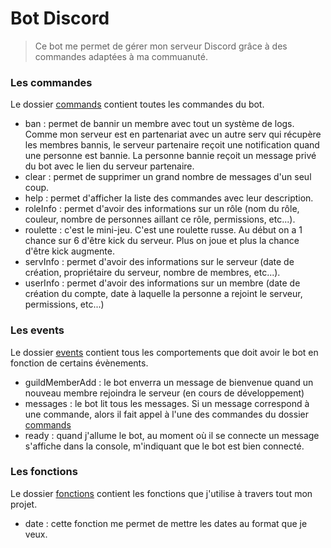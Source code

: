# Bot Discord

> Ce bot me permet de gérer mon serveur Discord grâce à des commandes adaptées à ma commuanuté.

### Les commandes
Le dossier [commands] contient toutes les commandes du bot.

+ ban : permet de bannir un membre avec tout un système de logs. Comme mon serveur est en partenariat avec un autre serv qui récupère les membres bannis, le serveur partenaire reçoit une notification quand une personne est bannie. La personne bannie reçoit un message privé du bot avec le lien du serveur partenaire.
+ clear : permet de supprimer un grand nombre de messages d'un seul coup.
+ help : permet d'afficher la liste des commandes avec leur description.
+ roleInfo : permet d'avoir des informations sur un rôle (nom du rôle, couleur, nombre de personnes aillant ce rôle, permissions, etc...).
+ roulette : c'est le mini-jeu. C'est une roulette russe. Au début on a 1 chance sur 6 d'être kick du serveur. Plus on joue et plus la chance d'être kick augmente.
+ servInfo : permet d'avoir des informations sur le serveur (date de création, propriétaire du serveur, nombre de membres, etc...).
+ userInfo : permet d'avoir des informations sur un membre (date de création du compte, date à laquelle la personne a rejoint le serveur, permissions, etc...)

### Les events
Le dossier [events] contient tous les comportements que doit avoir le bot en fonction de certains évènements.

+ guildMemberAdd : le bot enverra un message de bienvenue quand un nouveau membre rejoindra le serveur (en cours de développement)
+ messages : le bot lit tous les messages. Si un message correspond à une commande, alors il fait appel à l'une des commandes du dossier [commands]
+ ready : quand j'allume le bot, au moment où il se connecte un message s'affiche dans la console, m'indiquant que le bot est bien connecté.

### Les fonctions
Le dossier [fonctions] contient les fonctions que j'utilise à travers tout mon projet.
+ date : cette fonction me permet de mettre les dates au format que je veux.

[commands]: ./commands
[events]: ./events
[fonctions]: ./fonctions
